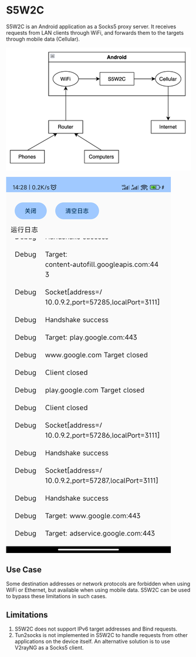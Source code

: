 # S5W2C
S5W2C is an Android application as a Socks5 proxy server. It receives requests from LAN clients through WiFi, and forwards them to the targets through mobile data (Cellular).

![](img/procedure.png)

![](img/screenshot.jpg)

## Use Case
Some destination addresses or network protocols are forbidden when using WiFi or Ethernet, but available when using mobile data. S5W2C can be used to bypass these limitations in such cases.

## Limitations
1. S5W2C does not support IPv6 target addresses and Bind requests.
2. Tun2socks is not implemented in S5W2C to handle requests from other applications on the device itself. An alternative solution is to use V2rayNG as a Socks5 client.
